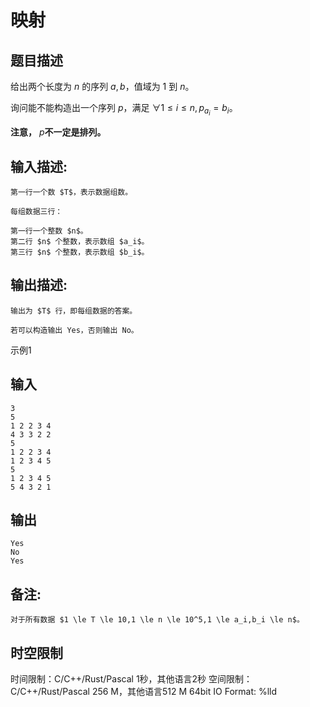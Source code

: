 # 映射

## 题目描述

给出两个长度为 $n$ 的序列 $a,b$，值域为 $1$ 到 $n$。  
  
询问能不能构造出一个序列 $p$，满足 $\forall 1 \le i \le n,p_{a_i}=b_i$。  
  
**注意，** $p$**不一定是排列。**

## 输入描述:
    
    
    第一行一个数 $T$，表示数据组数。  
      
    每组数据三行：  
      
    第一行一个整数 $n$。  
    第二行 $n$ 个整数，表示数组 $a_i$。  
    第三行 $n$ 个整数，表示数组 $b_i$。

## 输出描述:
    
    
    输出为 $T$ 行，即每组数据的答案。  
      
    若可以构造输出 Yes，否则输出 No。

示例1 

## 输入
    
    
    3
    5
    1 2 2 3 4
    4 3 3 2 2
    5
    1 2 2 3 4
    1 2 3 4 5
    5
    1 2 3 4 5
    5 4 3 2 1

## 输出
    
    
    Yes
    No
    Yes

## 备注:
    
    
    对于所有数据 $1 \le T \le 10,1 \le n \le 10^5,1 \le a_i,b_i \le n$。


## 时空限制

时间限制：C/C++/Rust/Pascal 1秒，其他语言2秒
空间限制：C/C++/Rust/Pascal 256 M，其他语言512 M
64bit IO Format: %lld